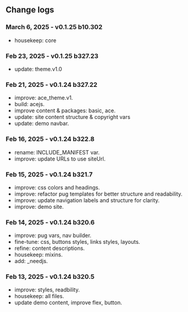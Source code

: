## Change logs

### March 6, 2025 - v0.1.25 b10.302
- housekeep: core

### Feb 23, 2025 - v0.1.25 b327.23
- update: theme.v1.0

### Feb 21, 2025 - v0.1.24 b327.22
- improve: ace_theme.v1.
- build: acejs.
- improve content & packages: basic, ace.
- update: site content structure & copyright vars
- update: demo navbar.

### Feb 16, 2025 - v0.1.24 b322.8
- rename: INCLUDE_MANIFEST var.
- improve: update URLs to use siteUrl.

### Feb 15, 2025 - v0.1.24 b321.7
- improve: css colors and headings.
- improve: refactor pug templates for better structure and readability.
- improve: update navigation labels and structure for clarity.
- improve: demo site.

### Feb 14, 2025 - v0.1.24 b320.6
- improve: pug vars, nav builder.
- fine-tune: css, buttons styles, links styles, layouts.
- refine: content descriptions.
- housekeep: mixins.
- add: _needjs.

### Feb 13, 2025 - v0.1.24 b320.5
- improve: styles, readbility.
- housekeep: all files.
- update demo content, improve flex, button.

